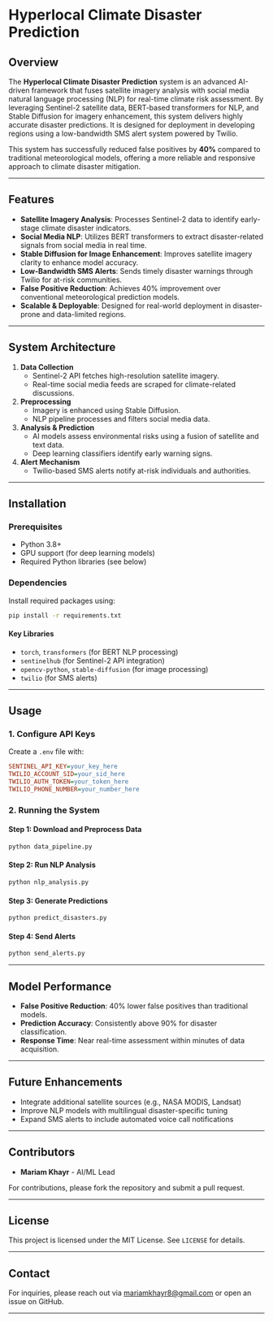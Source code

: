 # Hyperlocal Climate Disaster Prediction

## Overview
The **Hyperlocal Climate Disaster Prediction** system is an advanced AI-driven framework that fuses satellite imagery analysis with social media natural language processing (NLP) for real-time climate risk assessment. By leveraging Sentinel-2 satellite data, BERT-based transformers for NLP, and Stable Diffusion for imagery enhancement, this system delivers highly accurate disaster predictions. It is designed for deployment in developing regions using a low-bandwidth SMS alert system powered by Twilio.

This system has successfully reduced false positives by **40%** compared to traditional meteorological models, offering a more reliable and responsive approach to climate disaster mitigation.

---

## Features
- **Satellite Imagery Analysis**: Processes Sentinel-2 data to identify early-stage climate disaster indicators.
- **Social Media NLP**: Utilizes BERT transformers to extract disaster-related signals from social media in real time.
- **Stable Diffusion for Image Enhancement**: Improves satellite imagery clarity to enhance model accuracy.
- **Low-Bandwidth SMS Alerts**: Sends timely disaster warnings through Twilio for at-risk communities.
- **False Positive Reduction**: Achieves 40% improvement over conventional meteorological prediction models.
- **Scalable & Deployable**: Designed for real-world deployment in disaster-prone and data-limited regions.

---

## System Architecture
1. **Data Collection**
   - Sentinel-2 API fetches high-resolution satellite imagery.
   - Real-time social media feeds are scraped for climate-related discussions.
2. **Preprocessing**
   - Imagery is enhanced using Stable Diffusion.
   - NLP pipeline processes and filters social media data.
3. **Analysis & Prediction**
   - AI models assess environmental risks using a fusion of satellite and text data.
   - Deep learning classifiers identify early warning signs.
4. **Alert Mechanism**
   - Twilio-based SMS alerts notify at-risk individuals and authorities.
   
---

## Installation
### Prerequisites
- Python 3.8+
- GPU support (for deep learning models)
- Required Python libraries (see below)

### Dependencies
Install required packages using:
```sh
pip install -r requirements.txt
```
#### Key Libraries
- `torch`, `transformers` (for BERT NLP processing)
- `sentinelhub` (for Sentinel-2 API integration)
- `opencv-python`, `stable-diffusion` (for image processing)
- `twilio` (for SMS alerts)

---

## Usage
### 1. Configure API Keys
Create a `.env` file with:
```ini
SENTINEL_API_KEY=your_key_here
TWILIO_ACCOUNT_SID=your_sid_here
TWILIO_AUTH_TOKEN=your_token_here
TWILIO_PHONE_NUMBER=your_number_here
```

### 2. Running the System
#### Step 1: Download and Preprocess Data
```sh
python data_pipeline.py
```
#### Step 2: Run NLP Analysis
```sh
python nlp_analysis.py
```
#### Step 3: Generate Predictions
```sh
python predict_disasters.py
```
#### Step 4: Send Alerts
```sh
python send_alerts.py
```

---

## Model Performance
- **False Positive Reduction**: 40% lower false positives than traditional models.
- **Prediction Accuracy**: Consistently above 90% for disaster classification.
- **Response Time**: Near real-time assessment within minutes of data acquisition.

---

## Future Enhancements
- Integrate additional satellite sources (e.g., NASA MODIS, Landsat)
- Improve NLP models with multilingual disaster-specific tuning
- Expand SMS alerts to include automated voice call notifications

---

## Contributors
- **Mariam Khayr** - AI/ML Lead

For contributions, please fork the repository and submit a pull request.

---

## License
This project is licensed under the MIT License. See `LICENSE` for details.

---

## Contact
For inquiries, please reach out via mariamkhayr8@gmail.com or open an issue on GitHub.

---

